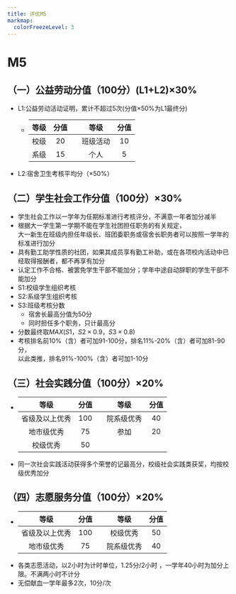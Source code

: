 ```yaml
---
title: 评优M5
markmap:
  colorFreezeLevel: 3
---
```

# M5
## （一）公益劳动分值（100分）(L1+L2)×30% 
  - L1:公益劳动活动证明，累计不超过5次(分值×50%为L1最终分)
    - |等级|分值||等级|分值|
      |:---:|:---:|:---:|:---:|:---:|
      |校级|20||班级活动|10|
      |系级|15||个人|5|
  - L2:宿舍卫生考核平均分（×50%） 
## （二）学生社会工作分值（100分）×30%
  - 学生社会工作以一学年为任期标准进行考核评分，不满意一年者加分减半
  - 根据大一学生第一学期不能在学生社团担任职务的有关规定，</br>大一新生在班级内担任年级长、班团委职务或宿舍长职务者可以按照一学年的标准进行加分
  - 具有勤工助学性质的社团，如果其成员享有勤工补助，或在各项校内活动中已经取得报酬者，都不再享有加分
  - 认定工作不合格、被罢免学生干部不能加分；学年中途自动辞职的学生干部不能加分
  - S1:校级学生组织考核 
  - S2:系级学生组织考核
  - S3:班级考核分数 
    - 宿舍长最高分值为50分
    - 同时担任多个职务，只计最高分
  - 分数最终取$MAX(S1，S2 \times 0.9，S3 \times 0.8)$
  - 考核排名前10%（含）者可加91-100分，排名11%-20%（含）者可加81-90分，</br>以此类推，排名91%-100%（含）者可加1-10分
## （三）社会实践分值（100分）×20%
  - |等级|分值||等级|分值|
    |:---:|:---:|:---:|:---:|:---:|
    |省级及以上优秀|100||院系级优秀|40|
    |地市级优秀|75||参加|20|
    |校级优秀|50|
  - 同一次社会实践活动获得多个荣誉的记最高分，校级社会实践类获奖，均按校级优秀加分
## （四）志愿服务分值（100分）×20%
  - |等级|分值||等级|分值|
    |:---:|:---:|:---:|:---:|:---:|
    |省级及以上优秀|100||校级优秀|50|
    |地市级优秀|75||院系级优秀|40|
  - 各类志愿活动，以2小时为计时单位，1.25分/2小时 ，一学年40小时为加分上限。不满两小时不计分
  - 无偿献血一学年最多2次，10分/次 
